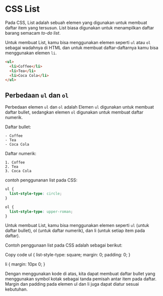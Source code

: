# CSS List

Pada CSS, List adalah sebuah elemen yang digunakan untuk membuat daftar item yang tersusun. List biasa digunakan untuk menampilkan daftar barang semacam _to-do list_.

Untuk membuat List, kamu bisa menggunakan elemen seperti `ul` atau `ol` sebagai wadahnya di HTML dan untuk membuat daftar-daftarnya kamu bisa menggunakan elemen `li`.

```html
<ul>
  <li>Coffee</li>
  <li>Tea</li>
  <li>Coca Cola</li>
</ul>
```

## Perbedaan `ul` dan `ol`

Perbedaan elemen `ul` dan `ol` adalah Elemen `ul` digunakan untuk membuat daftar bullet, sedangkan elemen `ol` digunakan untuk membuat daftar numerik.

Daftar bullet:

```
- Coffee
- Tea
- Coca Cola
```

Daftar numerik:

```
1. Coffee
2. Tea
3. Coca Cola
```

contoh penggunanan list pada CSS:

```css
ul {
  list-style-type: circle;
}
```

```css
ol {
  list-style-type: upper-roman;
}
```

Untuk membuat List, kamu bisa menggunakan elemen seperti `ul` (untuk daftar bullet), ol (untuk daftar numerik), dan li (untuk setiap item pada daftar).

Contoh penggunaan list pada CSS adalah sebagai berikut:

Copy code
ul {
list-style-type: square;
margin: 0;
padding: 0;
}

li {
margin: 10px 0;
}

>

Dengan menggunakan kode di atas, kita dapat membuat daftar bullet yang menggunakan symbol kotak sebagai tanda pemisah antar item pada daftar. Margin dan padding pada elemen ul dan li juga dapat diatur sesuai kebutuhan.
